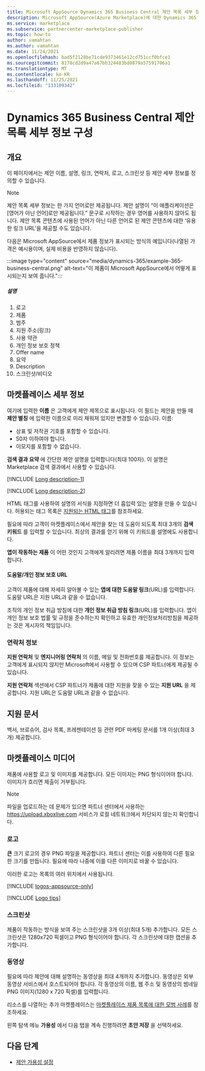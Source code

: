 ```yaml
---
title: Microsoft AppSource Dynamics 365 Business Central 제안 목록 세부 정보 구성(Azure Marketplace)
description: Microsoft AppSource(Azure Marketplace)에 대한 Dynamics 365 Business Central 제안 목록 세부 정보를 구성합니다.
ms.service: marketplace
ms.subservice: partnercenter-marketplace-publisher
ms.topic: how-to
author: vamahtan
ms.author: vamahtan
ms.date: 11/24/2021
ms.openlocfilehash: bad5f2128be71cde9373461e12cd751ccf0bfce1
ms.sourcegitcommit: 8178cd2d9a47a67bb324483bd0879a57591706a1
ms.translationtype: MT
ms.contentlocale: ko-KR
ms.lasthandoff: 11/25/2021
ms.locfileid: "133109342"
---
```

# <a name="configure-dynamics-365-business-central-offer-listing-details"></a>Dynamics 365 Business Central 제안 목록 세부 정보 구성

## <a name="overview"></a>개요

이 페이지에서는 제안 이름, 설명, 링크, 연락처, 로고, 스크린샷 등 제안 세부 정보를 정의할 수 있습니다.

> [!NOTE]
> 제안 목록 세부 정보는 한 가지 언어로만 제공됩니다. 제안 설명이 “이 애플리케이션은 [영어가 아닌 언어]로만 제공됩니다.” 문구로 시작하는 경우 영어를 사용하지 않아도 됩니다. 제안 목록 콘텐츠에 사용된 언어가 아닌 다른 언어로 된 제안 콘텐츠에 대한 ‘유용한 링크 URL’을 제공할 수도 있습니다.

다음은 Microsoft AppSource에서 제품 정보가 표시되는 방식의 예입니다(나열된 가격은 예시용이며, 실제 비용을 반영하지 않습니다).

:::image type="content" source="media/dynamics-365/example-365-business-central.png" alt-text="이 제품이 Microsoft AppSource에서 어떻게 표시되는지 보여 줍니다.":::

##### <a name="call-out-descriptions"></a>설명

1. 로고
1. 제품
1. 범주
1. 지원 주소(링크)
1. 사용 약관
1. 개인 정보 보호 정책
1. Offer name
1. 요약
1. Description
1. 스크린샷/비디오

## <a name="marketplace-details"></a>마켓플레이스 세부 정보

여기에 입력한 **이름** 은 고객에게 제안 제목으로 표시됩니다. 이 필드는 제안을 만들 때 **제안 별칭** 에 입력한 이름으로 미리 채워져 있지만 변경할 수 있습니다. 이름:

- 상표 및 저작권 기호를 포함할 수 있습니다.
- 50자 이하여야 합니다.
- 이모지를 포함할 수 없습니다.

**검색 결과 요약** 에 간단한 제안 설명을 입력합니다(최대 100자). 이 설명은 Marketplace 검색 결과에서 사용할 수 있습니다.

[!INCLUDE [Long description-1](includes/long-description-1.md)]

[!INCLUDE [Long description-2](includes/long-description-2.md)]

HTML 태그를 사용하여 설명의 서식을 지정하면 더 흡입력 있는 설명을 만들 수 있습니다. 허용되는 태그 목록은 [지원되는 HTML 태그](supported-html-tags.md)를 참조하세요.

필요에 따라 고객이 마켓플레이스에서 제안을 찾는 데 도움이 되도록 최대 3개의 **검색 키워드** 를 입력할 수 있습니다. 최상의 결과를 얻기 위해 이 키워드를 설명에도 사용합니다.

**앱이 작동하는 제품** 이 어떤 것인지 고객에게 알리려면 제품 이름을 최대 3개까지 입력합니다.

#### <a name="helpprivacy-urls"></a>도움말/개인 정보 보호 URL

고객이 제품에 대해 자세히 알아볼 수 있는 **앱에 대한 도움말 링크**(URL)를 입력합니다. 도움말 URL은 지원 URL과 같을 수 없습니다.

조직의 개인 정보 취급 방침에 대한 **개인 정보 취급 방침 링크**(URL)를 입력합니다. 앱이 개인 정보 보호 법률 및 규정을 준수하는지 확인하고 유효한 개인정보처리방침을 제공하는 것은 게시자의 책임입니다.

### <a name="contact-information"></a>연락처 정보

**지원 연락처** 및 **엔지니어링 연락처** 의 이름, 메일 및 전화번호를 제공합니다. 이 정보는 고객에게 표시되지 않지만 Microsoft에서 사용할 수 있으며 CSP 파트너에게 제공될 수 있습니다.

**지원 연락처** 섹션에서 CSP 파트너가 제품에 대한 지원을 찾을 수 있는 **지원 URL** 을 제공합니다. 지원 URL은 도움말 URL과 같을 수 없습니다.

## <a name="supporting-documents"></a>지원 문서

백서, 브로슈어, 검사 목록, 프레젠테이션 등 관련 PDF 마케팅 문서를 1개 이상(최대 3개) 제공합니다.

## <a name="marketplace-media"></a>마켓플레이스 미디어

제품에 사용할 로고 및 이미지를 제공합니다. 모든 이미지는 PNG 형식이어야 합니다. 이미지가 흐리면 제출이 거부됩니다.

>[!NOTE]
>파일을 업로드하는 데 문제가 있으면 파트너 센터에서 사용하는 https://upload.xboxlive.com 서비스가 로컬 네트워크에서 차단되지 않는지 확인합니다.

### <a name="logos"></a>로고

**큰** 크기 로고의 경우 PNG 파일을 제공합니다. 파트너 센터는 이를 사용하여 다른 필요한 크기를 만듭니다. 필요에 따라 나중에 이를 다른 이미지로 바꿀 수 있습니다.

이러한 로고는 목록의 여러 위치에서 사용됩니다.

[!INCLUDE [logos-appsource-only](includes/logos-appsource-only.md)]

[!INCLUDE [Logo tips](includes/graphics-suggestions.md)]

### <a name="screenshots"></a>스크린샷

제품이 작동하는 방식을 보여 주는 스크린샷을 3개 이상(최대 5개) 추가합니다. 모든 스크린샷은 1280x720 픽셀이고 PNG 형식이어야 합니다. 각 스크린샷에 대한 캡션을 추가합니다.

### <a name="videos"></a>동영상

필요에 따라 제안에 대해 설명하는 동영상을 최대 4개까지 추가합니다. 동영상은 외부 동영상 서비스에서 호스트되어야 합니다. 각 동영상의 이름, 웹 주소 및 동영상의 썸네일 PNG 이미지(1280 x 720 픽셀)를 입력합니다.

리소스를 나열하는 추가 마켓플레이스는 [마켓플레이스 제품 목록에 대한 모범 사례](gtm-offer-listing-best-practices.md)를 참조하세요.

왼쪽 탐색 메뉴 **가용성** 에서 다음 탭을 계속 진행하려면 **초안 저장** 을 선택하세요.

## <a name="next-steps"></a>다음 단계

- [제안 가용성 설정](dynamics-365-business-central-availability.md)
